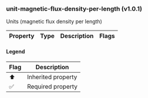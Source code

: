 ### unit-magnetic-flux-density-per-length (v1.0.1)
Units (magnetic flux density per length)

| Property | Type | Description | Flags |
|---|---|---|---|


#### Legend

| Flag | Description |
| --- | --- |
| ⬆️ | Inherited property |
| ✅ | Required property |

